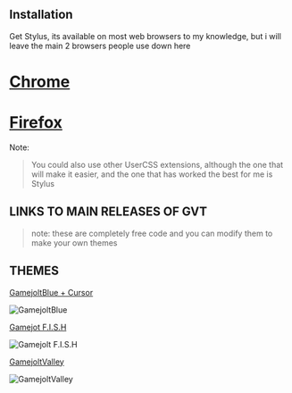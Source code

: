 
## Installation

Get Stylus, its available on most web browsers to my knowledge, but i will leave the main 2 browsers people use down here

# [Chrome](https://chrome.google.com/webstore/detail/stylus/clngdbkpkpeebahjckkjfobafhncgmne)

# [Firefox](https://addons.mozilla.org/es/firefox/addon/styl-us/)

Note:
> You could also use other UserCSS extensions, although the one that will make it easier, and the one that has worked the best for me is Stylus


## LINKS TO MAIN RELEASES OF GVT

> note: these are completely free code and you can modify them to make your own themes

## THEMES

[GamejoltBlue + Cursor](https://userstyles.world/style/8240/gamejolt-blue-cursor)

![GamejoltBlue](https://m.gjcdn.net/content/700/24259777-evyqnx4y-v4.webp)

[Gamejot F.I.S.H](https://userstyles.world/style/8682/gamejolt-f-i-s-h-update)

![Gamejolt F.I.S.H](https://m.gjcdn.net/content/600/24259800-nqdpiezn-v4.webp)

[GamejoltValley](https://userstyles.world/style/8858/gamejoltvalley)

![GamejoltValley](https://m.gjcdn.net/content/600/24259840-jutskdpm-v4.webp)


